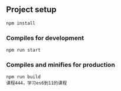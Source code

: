 ## Project setup
```
npm install
```

### Compiles for development
```
npm run start
```

### Compiles and minifies for production
```
npm run build
课程444，学习es6到11的课程
```
